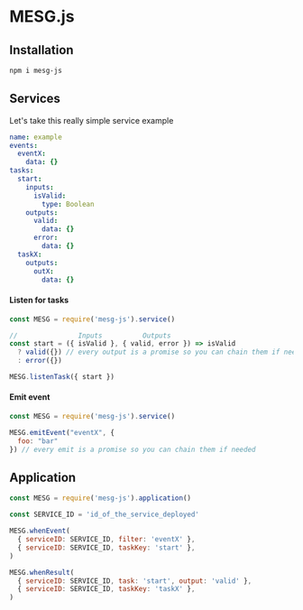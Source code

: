 # MESG.js

## Installation

```bash
npm i mesg-js
```

## Services

Let's take this really simple service example
```yml
name: example
events:
  eventX:
    data: {}
tasks:
  start:
    inputs:
      isValid:
        type: Boolean
    outputs:
      valid:
        data: {}
      error:
        data: {}
  taskX:
    outputs:
      outX:
        data: {}
```

#### Listen for tasks

```javascript
const MESG = require('mesg-js').service()

//               Inputs          Outputs
const start = ({ isValid }, { valid, error }) => isValid
  ? valid({}) // every output is a promise so you can chain them if needed
  : error({})

MESG.listenTask({ start })
```

#### Emit event

```javascript
const MESG = require('mesg-js').service()

MESG.emitEvent("eventX", {
  foo: "bar"
}) // every emit is a promise so you can chain them if needed
```


## Application

```javascript
const MESG = require('mesg-js').application()

const SERVICE_ID = 'id_of_the_service_deployed'

MESG.whenEvent(
  { serviceID: SERVICE_ID, filter: 'eventX' },
  { serviceID: SERVICE_ID, taskKey: 'start' },
)

MESG.whenResult(
  { serviceID: SERVICE_ID, task: 'start', output: 'valid' },
  { serviceID: SERVICE_ID, taskKey: 'taskX' },
)
```
